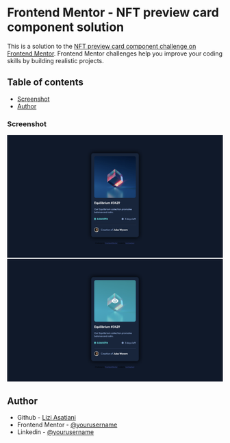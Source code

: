 # Frontend Mentor - NFT preview card component solution

This is a solution to the [NFT preview card component challenge on Frontend Mentor](https://www.frontendmentor.io/challenges/nft-preview-card-component-SbdUL_w0U). Frontend Mentor challenges help you improve your coding skills by building realistic projects. 

## Table of contents
- [Screenshot](#screenshot)
- [Author](#author)

### Screenshot

![](./images/nftcomponent.jpg)
![](./images/nfthover.jpg)



## Author

- Github - [Lizi Asatiani](https://github.com/liziasatiani)
- Frontend Mentor - [@yourusername](https://www.frontendmentor.io/profile/liziasatiani)
- Linkedin - [@yourusername](https://www.linkedin.com/feed/)